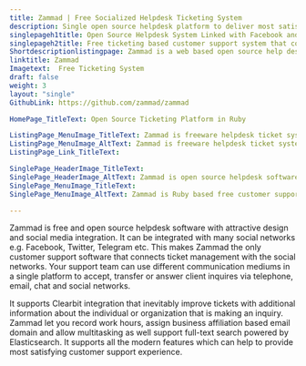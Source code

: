 ```yaml
---
title: Zammad | Free Socialized Helpdesk Ticketing System
description: Single open source helpdesk platform to deliver most satisfying customer support experience from your telephone, email, live chat and website.
singlepageh1title: Open Source Helpdesk System Linked with Facebook and Twitter
singlepageh2title: Free ticketing based customer support system that connects ticket management with popular social networks and email service to provide advanced customer support
Shortdescriptionlistingpage: Zammad is a web based open source help desk ticketing software with many features to manage customer communication via several channels like telephone, facebook, twitter, chat and e-mails.
linktitle: Zammad
Imagetext:  Free Ticketing System
draft: false
weight: 3
layout: "single"
GithubLink: https://github.com/zammad/zammad

HomePage_TitleText: Open Source Ticketing Platform in Ruby

ListingPage_MenuImage_TitleText: Zammad is freeware helpdesk ticket system
ListingPage_MenuImage_AltText: Zammad is freeware helpdesk ticket system
ListingPage_Link_TitleText: 

SinglePage_HeaderImage_TitleText: 
SinglePage_HeaderImage_AltText: Zammad is open source helpdesk software linked with Facebook and twitter
SinglePage_MenuImage_TitleText: 
SinglePage_MenuImage_AltText: Zammad is Ruby based free customer support technology

---
```


Zammad is free and open source helpdesk software with attractive design and social media integration. It can be integrated with many social networks e.g. Facebook, Twitter, Telegram etc. This makes Zammad the only customer support software that connects ticket management with the social networks. Your support team can use different communication mediums in a single platform to accept, transfer or answer client inquires via telephone, email, chat and social networks.

It supports Clearbit integration that inevitably improve tickets with additional information about the individual or organization that is making an inquiry. Zammad let you record work hours, assign business affiliation based email domain and allow multitasking as well support full-text search powered by Elasticsearch. It supports all the modern features which can help to provide most satisfying customer support experience.